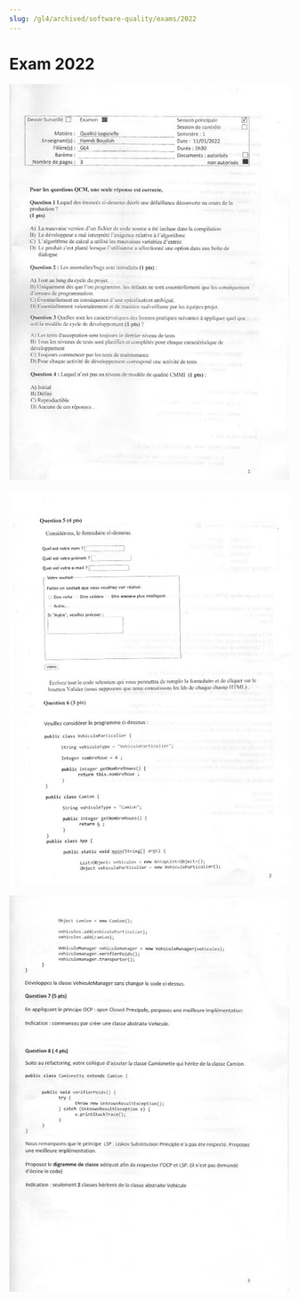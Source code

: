 ```yaml
---
slug: /gl4/archived/software-quality/exams/2022
---
```


# Exam 2022

![1](assets/2022-1.jpg)

![2](assets/2022-2.jpg)

![3](assets/2022-3.jpg)
